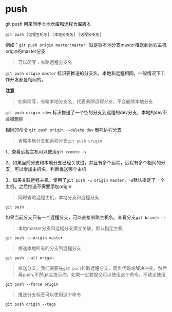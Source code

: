 # push

git push 用来同步本地仓库和远程仓库版本

`git push [远程主机名] [本地分支名] [远程分支名]`

例如：`git push origin master:master ` 就是将本地分支master推送到远程主机origin的master分支



> 可以简写：省略远程分支名

`git push origin master` 标识要推送的分支名，本地和远程相同，一般情况下工作开发都是相同的。



__注意__

> 如果简写，省略本地分支名，代表*删除远程分支*，不会删除本地分支

`git push origin :dev` 标识推送了一个空的分支到远程的dev分支，本地的dev不会被删除

相同的命令 `git push origin --delete dev` 删除远程分支



> 省略本地分支和远程分支`git push origin`

1、查看远程主机可以使用`git remote -v`

2、如果当前分支和本地分支已经关联过，并且有多个远程，远程有多个相同的分支，可以增加主机名，判断推送哪个主机

3、如果关联远程主机，使用了`git push -u origin master`，-u默认指定了一个主机，之后推送不需要添加origin



> 同时省略远程主机，本地分支和远程分支

`git push`

如果当前分支只有一个远程分支，可以直接省略主机名。查看分支`git branch -r`



> 本地master分支和远程分支建立关联，默认指定主机

`git push -u origin master`



> 推送本地所有的分支到远程分支

`git push --all origin`



> 推送分支，我们需要先`git pull`拉取远程分支，同步代码或解决冲突，然后再push,不然git会提示你，如果一定要提交可以使用这个命令。不建议使用

`git push --force origin`



> 推送分支标签可以使用这个命令

`git push origin --tags`